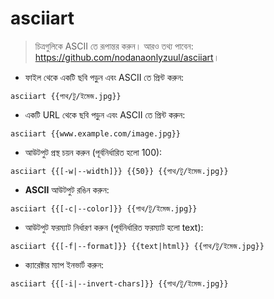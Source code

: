 # asciiart

> চিত্রগুলিকে ASCII তে রূপান্তর করুন।
> আরও তথ্য পাবেন: <https://github.com/nodanaonlyzuul/asciiart>।

- ফাইল থেকে একটি ছবি পড়ুন এবং ASCII তে প্রিন্ট করুন:

`asciiart {{পাথ/টু/ইমেজ.jpg}}`

- একটি URL থেকে ছবি পড়ুন এবং ASCII তে প্রিন্ট করুন:

`asciiart {{www.example.com/image.jpg}}`

- আউটপুট প্রস্থ চয়ন করুন (পূর্বনির্ধারিত হলো 100):

`asciiart {{[-w|--width]}} {{50}} {{পাথ/টু/ইমেজ.jpg}}`

- **ASCII** আউটপুট রঙিন করুন:

`asciiart {{[-c|--color]}} {{পাথ/টু/ইমেজ.jpg}}`

- আউটপুট ফরম্যাট নির্ধারণ করুন (পূর্বনির্ধারিত ফরম্যাট হলো text):

`asciiart {{[-f|--format]}} {{text|html}} {{পাথ/টু/ইমেজ.jpg}}`

- ক্যারেক্টার ম্যাপ ইনভার্ট করুন:

`asciiart {{[-i|--invert-chars]}} {{পাথ/টু/ইমেজ.jpg}}`
